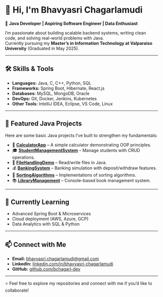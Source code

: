 # 👋 Hi, I'm Bhavyasri Chagarlamudi

🚀 **Java Developer | Aspiring Software Engineer | Data Enthusiast**

I’m passionate about building scalable backend systems, writing clean code, and solving real-world problems with Java.  
Currently pursuing my **Master’s in Information Technology at Valparaiso University** (Graduated in May 2025).  

---

## 🛠️ Skills & Tools
- **Languages:** Java, C, C++, Python, SQL  
- **Frameworks:** Spring Boot, Hibernate, React.js  
- **Databases:** MySQL, MongoDB, Oracle  
- **DevOps:** Git, Docker, Jenkins, Kubernetes  
- **Other Tools:** IntelliJ IDEA, Eclipse, VS Code, Linux  

---

## 📂 Featured Java Projects

Here are some basic Java projects I’ve built to strengthen my fundamentals:

- 📘 **[CalculatorApp](./CalculatorApp)** – A simple calculator demonstrating OOP principles.  
- 🎓 **[StudentManagementSystem](./StudentManagementSystem)** – Manage students with CRUD operations.  
- 📂 **[FileHandlingDemo](./FileHandlingDemo)** – Read/write files in Java.  
- 💰 **[BankingSystem](./BankingSystem)** – Banking simulation with deposit/withdraw features.  
- 🔢 **[SortingAlgorithms](./SortingAlgorithms)** – Implementations of sorting algorithms.  
- 📚 **[LibraryManagement](./LibraryManagement)** – Console-based book management system.  

---

## 🌱 Currently Learning
- Advanced Spring Boot & Microservices  
- Cloud deployment (AWS, Azure, GCP)  
- Data Analytics with SQL & Python  

---

## 📫 Connect with Me
- **Email:** bhavyasri.chagarlamudi@gmail.com  
- **LinkedIn:** [linkedin.com/in/bhavyasri-chagarlamudi](#)  
- **GitHub:** [github.com/bchagarl-dev](#)  

---
⭐️ Feel free to explore my repositories and connect with me if you’d like to collaborate!
